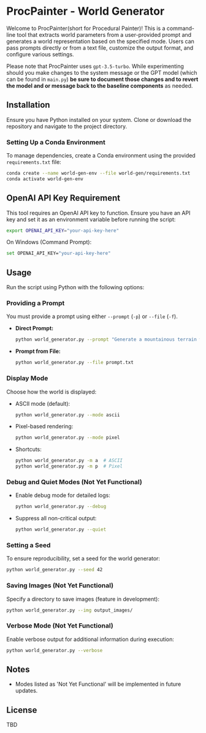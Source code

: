 # ProcPainter - World Generator

Welcome to ProcPainter(short for Procedural Painter)! This is a command-line tool that extracts world parameters from a user-provided prompt and generates a world representation based on the specified mode. Users can pass prompts directly or from a text file, customize the output format, and configure various settings.

Please note that ProcPainter uses `gpt-3.5-turbo`. While experimenting should you make changes to the system message or the GPT model (which can be found in `main.py`) **be sure to document those changes and to revert the model and or message back to the baseline components** as needed.


## Installation
Ensure you have Python installed on your system. Clone or download the repository and navigate to the project directory.

### Setting Up a Conda Environment
To manage dependencies, create a Conda environment using the provided `requirements.txt` file:
```sh
conda create --name world-gen-env --file world-gen/requirements.txt
conda activate world-gen-env
```

## OpenAI API Key Requirement
This tool requires an OpenAI API key to function. Ensure you have an API key and set it as an environment variable before running the script:
```sh
export OPENAI_API_KEY="your-api-key-here"
```
On Windows (Command Prompt):
```sh
set OPENAI_API_KEY="your-api-key-here"
```

## Usage
Run the script using Python with the following options:

### Providing a Prompt
You must provide a prompt using either `--prompt` (`-p`) or `--file` (`-f`).

- **Direct Prompt:**
  ```sh
  python world_generator.py --prompt "Generate a mountainous terrain with lakes."
  ```
- **Prompt from File:**
  ```sh
  python world_generator.py --file prompt.txt
  ```

### Display Mode
Choose how the world is displayed:

- ASCII mode (default):
  ```sh
  python world_generator.py --mode ascii
  ```
- Pixel-based rendering:
  ```sh
  python world_generator.py --mode pixel
  ```
- Shortcuts:
  ```sh
  python world_generator.py -m a  # ASCII
  python world_generator.py -m p  # Pixel
  ```

### Debug and Quiet Modes (Not Yet Functional)
- Enable debug mode for detailed logs:
  ```sh
  python world_generator.py --debug
  ```
- Suppress all non-critical output:
  ```sh
  python world_generator.py --quiet
  ```

### Setting a Seed
To ensure reproducibility, set a seed for the world generator:
```sh
python world_generator.py --seed 42
```

### Saving Images (Not Yet Functional)
Specify a directory to save images (feature in development):
```sh
python world_generator.py --img output_images/
```

### Verbose Mode (Not Yet Functional)
Enable verbose output for additional information during execution:
```sh
python world_generator.py --verbose
```

## Notes
- Modes listed as 'Not Yet Functional' will be implemented in future updates. 

## License
TBD


